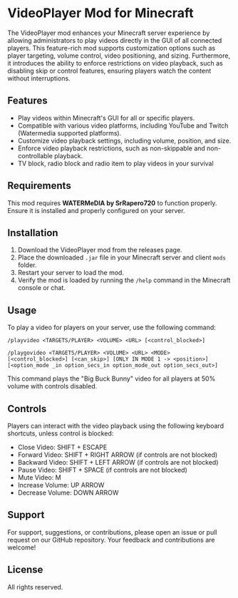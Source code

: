 # VideoPlayer Mod for Minecraft

The VideoPlayer mod enhances your Minecraft server experience by allowing administrators to play videos directly in the GUI of all connected players. This feature-rich mod supports customization options such as player targeting, volume control, video positioning, and sizing. Furthermore, it introduces the ability to enforce restrictions on video playback, such as disabling skip or control features, ensuring players watch the content without interruptions.

## Features

- Play videos within Minecraft's GUI for all or specific players.
- Compatible with various video platforms, including YouTube and Twitch (Watermedia supported platforms).
- Customize video playback settings, including volume, position, and size.
- Enforce video playback restrictions, such as non-skippable and non-controllable playback.
- TV block, radio block and radio item to play videos in your survival

## Requirements

This mod requires **WATERMeDIA by SrRapero720** to function properly. Ensure it is installed and properly configured on your server.

## Installation

1. Download the VideoPlayer mod from the releases page.
2. Place the downloaded `.jar` file in your Minecraft server and client `mods` folder.
3. Restart your server to load the mod.
4. Verify the mod is loaded by running the `/help` command in the Minecraft console or chat.

## Usage

To play a video for players on your server, use the following command:

```plaintext
/playvideo <TARGETS/PLAYER> <VOLUME> <URL> [<control_blocked>]
```
```plaintext
/playgovideo <TARGETS/PLAYER> <VOLUME> <URL> <MODE> [<control_blocked>] [<can_skip>] [ONLY IN MODE 1 -> <position>] [<option_mode _in option_secs_in option_mode_out option_secs_out>]
```
This command plays the "Big Buck Bunny" video for all players at 50% volume with controls disabled.

## Controls
Players can interact with the video playback using the following keyboard shortcuts, unless control is blocked:

- Close Video: SHIFT + ESCAPE
- Forward Video: SHIFT + RIGHT ARROW (if controls are not blocked)
- Backward Video: SHIFT + LEFT ARROW (if controls are not blocked)
- Pause Video: SHIFT + SPACE (if controls are not blocked)
- Mute Video: M
- Increase Volume: UP ARROW
- Decrease Volume: DOWN ARROW

## Support
For support, suggestions, or contributions, please open an issue or pull request on our GitHub repository. Your feedback and contributions are welcome!

## License
All rights reserved.
